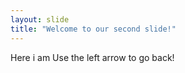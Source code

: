 ```yaml
---
layout: slide
title: "Welcome to our second slide!"
---
```

Here i am 
Use the left arrow to go back!

